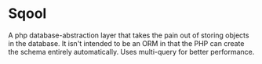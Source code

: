 Sqool
=============

A php database-abstraction layer that takes the pain out of storing objects in the database. 
It isn't intended to be an ORM in that the PHP can create the schema entirely automatically. 
Uses multi-query for better performance.
